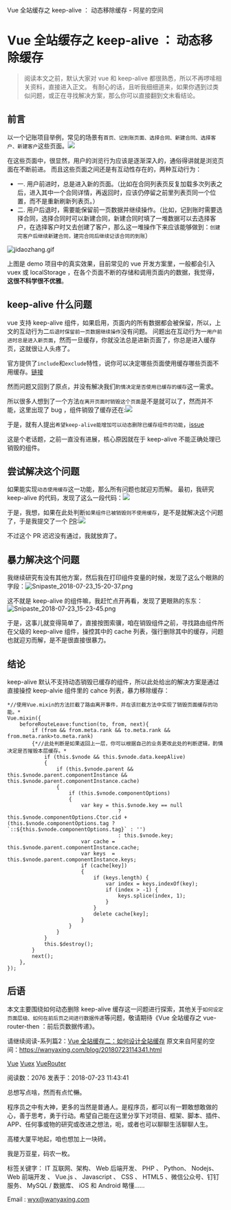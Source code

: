 Vue 全站缓存之 keep-alive ： 动态移除缓存 - 阿星的空间

# Vue 全站缓存之 keep-alive ： 动态移除缓存

> 阅读本文之前，默认大家对 vue 和 keep-alive 都很熟悉，所以不再啰嗦相关资料，直接进入正文。
> 有耐心的话，且听我细细道来，如果你遇到过类似问题，或正在寻找解决方案，那么你可以直接翻到文末看结论。

## 前言

以一个记账项目举例，常见的场景有`首页、记到账页面、选择合同、新建合同、选择客户、新建客户`这些页面。![](https://cdn.jsdelivr.net/gh/hjb2722404/myimg/20210106125427.png)

在这些页面中，很显然，用户的浏览行为应该是逐渐深入的，通俗得讲就是浏览页面在不断前进。
而且这些页面之间还是有互动性存在的，两种互动行为：

- 一. 用户前进时，总是进入新的页面。（比如在合同列表页反复加载多次列表之后，进入其中一个合同详情，再返回时，应该仍停留之前里列表页同一个位置，而不是重新刷新列表页。）
- 二. 用户后退时，需要能保留前一页数据并继续操作。（比如，记到账时需要选择合同，选择合同时可以新建合同，新建合同时填了一堆数据可以去选择客户，在选择客户时又去创建了客户，那么这一堆操作下来应该能够做到：`创建完客户后继续新建合同，建完合同后继续记该合同的到账`）

![jidaozhang.gif](https://cdn.jsdelivr.net/gh/hjb2722404/myimg/20210106125436.gif)

上图是 demo 项目中的真实效果，目前常见的 vue 开发方案里，一般都会引入 vuex 或 localStorage ，在各个页面不断的存储和调用页面内的数据，我觉得，**这很不科学很不优雅**。

## keep-alive 什么问题

vue 支持 keep-alive 组件，如果启用，页面内的所有数据都会被保留，所以，上文的互动行为二`后退时保留前一页数据继续操作`没有问题。
问题出在互动行为一`用户前进时总是进入新页面`，然而一旦缓存，你就没法总是进新页面了，你总是进入缓存页，这就很让人头疼了。

官方提供了`include`和`exclude`特性，说你可以决定哪些页面使用缓存哪些页面不用缓存。[链接](https://cn.vuejs.org/v2/api/#keep-alive)

然而问题又回到了原点，并没有解决我们`酌情决定是否使用已缓存的缓存`这一需求。

所以很多人想到了一个方法`在离开页面时销毁这个页面`是不是就可以了，然而并不能，这里出现了 bug ，组件销毁了缓存还在:![](https://cdn.jsdelivr.net/gh/hjb2722404/myimg/20210106125447.png)

于是，就有人提出`希望keep-alive能增加可以动态删除已缓存组件的功能`，[issue](https://github.com/vuejs/vue/issues/6509)

这是个老话题，之前一直没有进展，核心原因就在于 keep-alive 不能正确处理已销毁的组件。

## 尝试解决这个问题

如果能实现`动态使用缓存`这一功能，那么所有问题也就迎刃而解。
最初，我研究 keep-alive 的代码，发现了这么一段代码：![](https://cdn.jsdelivr.net/gh/hjb2722404/myimg/20210106125511.png)

于是，我想，如果在此处判断`如果组件已被销毁则不使用缓存`，是不是就解决这个问题了，于是我提交了一个 [PR](https://github.com/vuejs/vue/pull/7151):![](https://cdn.jsdelivr.net/gh/hjb2722404/myimg/20210106125520.png)

不过这个 PR 迟迟没有通过，我就放弃了。

## 暴力解决这个问题

我继续研究有没有其他方案，然后我在打印组件变量的时候，发现了这么个眼熟的字段：![Snipaste_2018-07-23_15-20-37.png](https://cdn.jsdelivr.net/gh/hjb2722404/myimg/20210106125532.png)

这不就是 keep-alive 的组件嘛，我赶忙点开再看，发现了更眼熟的东东：![Snipaste_2018-07-23_15-23-45.png](https://cdn.jsdelivr.net/gh/hjb2722404/myimg/20210106125959.png)

于是，这事儿就变得简单了，直接按图索骥，咱在销毁组件之前，寻找路由组件所在父级的 keep-alive 组件，操控其中的 cache 列表，强行删除其中的缓存，问题也就迎刃而解，是不是很直接很暴力。

## 结论

keep-alive 默认不支持动态销毁已缓存的组件，所以此处给出的解决方案是通过直接操控 keep-alvie 组件里的 cahce 列表，暴力移除缓存：

	*//使用Vue.mixin的方法拦截了路由离开事件，并在该拦截方法中实现了销毁页面缓存的功能。*
	Vue.mixin({
	    beforeRouteLeave:function(to, from, next){
	        if (from && from.meta.rank && to.meta.rank && from.meta.rank>to.meta.rank)
	        {*//此处判断是如果返回上一层，你可以根据自己的业务更改此处的判断逻辑，酌情决定是否摧毁本层缓存。*
	            if (this.$vnode && this.$vnode.data.keepAlive)
	            {
	                if (this.$vnode.parent && this.$vnode.parent.componentInstance && this.$vnode.parent.componentInstance.cache)
	                {
	                    if (this.$vnode.componentOptions)
	                    {
	                        var key = this.$vnode.key == null
	                                    ? this.$vnode.componentOptions.Ctor.cid + (this.$vnode.componentOptions.tag ? `::${this.$vnode.componentOptions.tag}` : '')
	                                    : this.$vnode.key;
	                        var cache = this.$vnode.parent.componentInstance.cache;
	                        var keys  = this.$vnode.parent.componentInstance.keys;
	                        if (cache[key])
	                        {
	                            if (keys.length) {
	                                var index = keys.indexOf(key);
	                                if (index > -1) {
	                                    keys.splice(index, 1);
	                                }
	                            }
	                            delete cache[key];
	                        }
	                    }
	                }
	            }
	            this.$destroy();
	        }
	        next();
	    },
	});

## 后语

本文主要围绕如何动态删除 keep-alive 缓存这一问题进行探索，其他关于`如何设定页面层级、如何在前后页之间进行数据传递`等问题，敬请期待《Vue 全站缓存之 vue-router-then ：前后页数据传递》。

请继续阅读-系列篇2：[Vue 全站缓存二：如何设计全站缓存](https://wanyaxing.com/blog/20180724141008.html)
原文来自阿星的空间：https://wanyaxing.com/blog/20180723114341.html

 [Vue](https://wanyaxing.com/blog/?tag=Vue)  [Vuex](https://wanyaxing.com/blog/?tag=Vuex)  [VueRouter](https://wanyaxing.com/blog/?tag=VueRouter)

   阅读数：2076
 发表于：2018-07-23 11:43:41

总想写点啥，然而有点忙<s>懒</s>。

程序员之中有大神，更多的当然是普通人。是程序员，都可以有一颗敢想敢做的心，善于思考，勇于行动。希望自己能在这里分享下对项目、框架、脚本、插件、APP、任何事或物的研究或改进之想法，呃，或者也可以聊聊生活聊聊人生。

高楼大厦平地起，咱也想加上一块砖。

我是万亚星，码农一枚。

标签关键字： IT 互联网、架构、 Web 后端开发、 PHP 、 Python、 Nodejs、 Web 前端开发 、 Vue.js 、 Javascript 、 CSS 、 HTML5 、微信公众号、钉钉服务、 MySQL / 数据库、 iOS 和 Android 略懂……

Email : [wyx@wanyaxing.com](https://wanyaxing.com/blog/20180723114341.htmlmailto:wyx@wanyaxing.com)